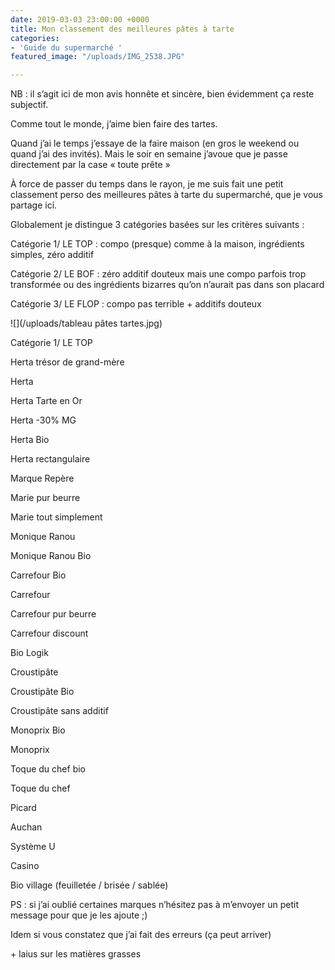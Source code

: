 ```yaml
---
date: 2019-03-03 23:00:00 +0000
title: Mon classement des meilleures pâtes à tarte
categories:
- 'Guide du supermarché '
featured_image: "/uploads/IMG_2538.JPG"

---
```

NB : il s’agit ici de mon avis honnête et sincère, bien évidemment ça reste subjectif.

Comme tout le monde, j’aime bien faire des tartes.

Quand j’ai le temps j’essaye de la faire maison (en gros le weekend ou quand j’ai des invités). Mais le soir en semaine j’avoue que je passe directement par la case « toute prête »

À force de passer du temps dans le rayon, je me suis fait une petit classement perso des meilleures pâtes à tarte du supermarché, que je vous partage ici.

Globalement je distingue 3 catégories basées sur les critères suivants :

Catégorie 1/ LE TOP : compo (presque) comme à la maison, ingrédients simples, zéro additif

Catégorie 2/ LE BOF : zéro additif douteux mais une compo parfois trop transformée ou des ingrédients bizarres qu’on n’aurait pas dans son placard

Catégorie 3/ LE FLOP : compo pas terrible + additifs douteux

![](/uploads/tableau pâtes tartes.jpg)

Catégorie 1/ LE TOP

Herta trésor de grand-mère

Herta

Herta Tarte en Or

Herta -30% MG

Herta Bio

Herta rectangulaire

Marque Repère

Marie pur beurre

Marie tout simplement

Monique Ranou

Monique Ranou Bio

Carrefour Bio

Carrefour

Carrefour pur beurre

Carrefour discount

Bio Logik

Croustipâte

Croustipâte Bio

Croustipâte sans additif

Monoprix Bio

Monoprix

Toque du chef bio

Toque du chef

Picard

Auchan

Système U

Casino

Bio village (feuilletée / brisée / sablée)

PS : si j’ai oublié certaines marques n’hésitez pas à m’envoyer un petit message pour que je les ajoute ;)

Idem si vous constatez que j’ai fait des erreurs (ça peut arriver)

\+ laius sur les matières grasses